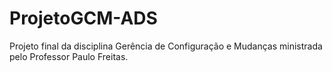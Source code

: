 # ProjetoGCM-ADS
Projeto final da disciplina Gerência de Configuração e Mudanças ministrada pelo Professor Paulo Freitas.
